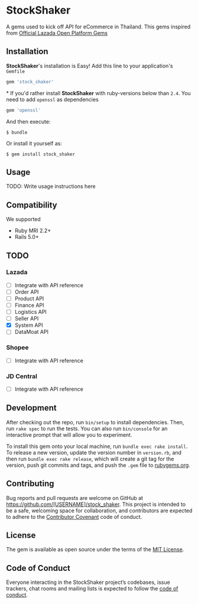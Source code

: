 # StockShaker

A gems used to kick off API for eCommerce in Thailand. This gems inspired from [Official Lazada Open Platform Gems](https://rubygems.org/gems/lazop_api_client/versions/1.2.5)

## Installation

**StockShaker**'s installation is Easy! Add this line to your application's `Gemfile`

```ruby
gem 'stock_shaker'
```

\* If you'd rather install **StockShaker** with ruby-versions below than `2.4`. You need to add `openssl` as dependencies

```ruby
gem 'openssl'
```

And then execute:

    $ bundle

Or install it yourself as:

    $ gem install stock_shaker

## Usage

TODO: Write usage instructions here

## Compatibility
We supported
- Ruby MRI 2.2+
- Rails 5.0+

## TODO

### Lazada

- [ ] Integrate with API reference
- [ ] Order API
- [ ] Product API
- [ ] Finance API
- [ ] Logistics API
- [ ] Seller API
- [x] System API
- [ ] DataMoat API

### Shopee

- [ ] Integrate with API reference

### JD Central

- [ ] Integrate with API reference

## Development

After checking out the repo, run `bin/setup` to install dependencies. Then, run `rake spec` to run the tests. You can also run `bin/console` for an interactive prompt that will allow you to experiment.

To install this gem onto your local machine, run `bundle exec rake install`. To release a new version, update the version number in `version.rb`, and then run `bundle exec rake release`, which will create a git tag for the version, push git commits and tags, and push the `.gem` file to [rubygems.org](https://rubygems.org).

## Contributing

Bug reports and pull requests are welcome on GitHub at https://github.com/[USERNAME]/stock_shaker. This project is intended to be a safe, welcoming space for collaboration, and contributors are expected to adhere to the [Contributor Covenant](http://contributor-covenant.org) code of conduct.

## License

The gem is available as open source under the terms of the [MIT License](https://opensource.org/licenses/MIT).

## Code of Conduct

Everyone interacting in the StockShaker project’s codebases, issue trackers, chat rooms and mailing lists is expected to follow the [code of conduct](https://github.com/[USERNAME]/stock_shaker/blob/master/CODE_OF_CONDUCT.md).
